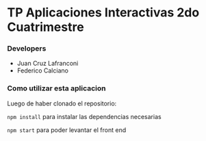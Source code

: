 # TP Aplicaciones Interactivas 2do Cuatrimestre


### Developers

+ Juan Cruz Lafranconi
+ Federico Calciano

### Como utilizar esta aplicacion

Luego de haber clonado el repositorio:

```npm install``` para instalar las dependencias necesarias

```npm start``` para poder levantar el front end
